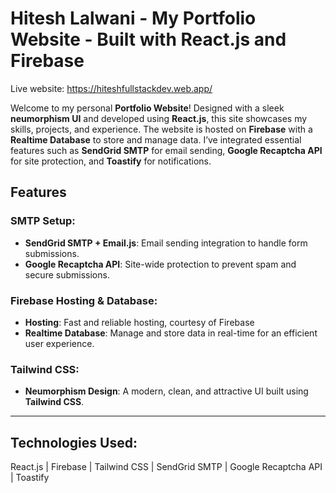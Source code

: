 # Hitesh Lalwani - My Portfolio Website - Built with React.js and Firebase
Live website: https://hiteshfullstackdev.web.app/

Welcome to my personal **Portfolio Website**! Designed with a sleek **neumorphism UI** and developed using **React.js**, this site showcases my skills, projects, and experience. The website is hosted on **Firebase** with a **Realtime Database** to store and manage data. I’ve integrated essential features such as **SendGrid SMTP** for email sending, **Google Recaptcha API** for site protection, and **Toastify** for notifications.

## Features

### SMTP Setup:
- **SendGrid SMTP + Email.js**: Email sending integration to handle form submissions.
- **Google Recaptcha API**: Site-wide protection to prevent spam and secure submissions.

### Firebase Hosting & Database:
- **Hosting**: Fast and reliable hosting, courtesy of Firebase
- **Realtime Database**: Manage and store data in real-time for an efficient user experience.

### Tailwind CSS:
- **Neumorphism Design**: A modern, clean, and attractive UI built using **Tailwind CSS**.

---

## Technologies Used:
React.js | Firebase | Tailwind CSS | SendGrid SMTP | Google Recaptcha API | Toastify
